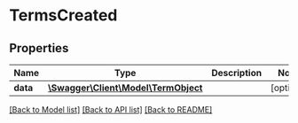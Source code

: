 # TermsCreated

## Properties
Name | Type | Description | Notes
------------ | ------------- | ------------- | -------------
**data** | [**\Swagger\Client\Model\TermObject**](TermObject.md) |  | [optional] 

[[Back to Model list]](../../README.md#documentation-for-models) [[Back to API list]](../../README.md#documentation-for-api-endpoints) [[Back to README]](../../README.md)

